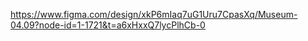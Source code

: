 https://www.figma.com/design/xkP6mIaq7uG1Uru7CpasXq/Museum-04.09?node-id=1-1721&t=a6xHxxQ7lycPlhCb-0
